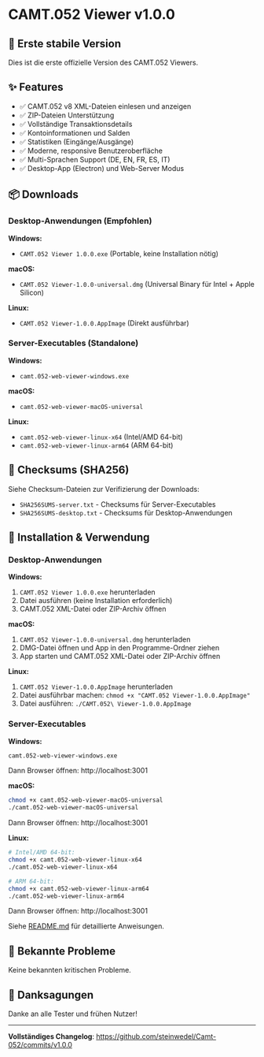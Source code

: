 # CAMT.052 Viewer v1.0.0

## 🎉 Erste stabile Version

Dies ist die erste offizielle Version des CAMT.052 Viewers.

## ✨ Features

- ✅ CAMT.052 v8 XML-Dateien einlesen und anzeigen
- ✅ ZIP-Dateien Unterstützung
- ✅ Vollständige Transaktionsdetails
- ✅ Kontoinformationen und Salden
- ✅ Statistiken (Eingänge/Ausgänge)
- ✅ Moderne, responsive Benutzeroberfläche
- ✅ Multi-Sprachen Support (DE, EN, FR, ES, IT)
- ✅ Desktop-App (Electron) und Web-Server Modus

## 📦 Downloads

### Desktop-Anwendungen (Empfohlen)

**Windows:**
- `CAMT.052 Viewer 1.0.0.exe` (Portable, keine Installation nötig)

**macOS:**
- `CAMT.052 Viewer-1.0.0-universal.dmg` (Universal Binary für Intel + Apple Silicon)

**Linux:**
- `CAMT.052 Viewer-1.0.0.AppImage` (Direkt ausführbar)

### Server-Executables (Standalone)

**Windows:**
- `camt.052-web-viewer-windows.exe`

**macOS:**
- `camt.052-web-viewer-macOS-universal`

**Linux:**
- `camt.052-web-viewer-linux-x64` (Intel/AMD 64-bit)
- `camt.052-web-viewer-linux-arm64` (ARM 64-bit)

## 🔐 Checksums (SHA256)

Siehe Checksum-Dateien zur Verifizierung der Downloads:
- `SHA256SUMS-server.txt` - Checksums für Server-Executables
- `SHA256SUMS-desktop.txt` - Checksums für Desktop-Anwendungen

## 📖 Installation & Verwendung

### Desktop-Anwendungen

**Windows:**
1. `CAMT.052 Viewer 1.0.0.exe` herunterladen
2. Datei ausführen (keine Installation erforderlich)
3. CAMT.052 XML-Datei oder ZIP-Archiv öffnen

**macOS:**
1. `CAMT.052 Viewer-1.0.0-universal.dmg` herunterladen
2. DMG-Datei öffnen und App in den Programme-Ordner ziehen
3. App starten und CAMT.052 XML-Datei oder ZIP-Archiv öffnen

**Linux:**
1. `CAMT.052 Viewer-1.0.0.AppImage` herunterladen
2. Datei ausführbar machen: `chmod +x "CAMT.052 Viewer-1.0.0.AppImage"`
3. Datei ausführen: `./CAMT.052\ Viewer-1.0.0.AppImage`

### Server-Executables

**Windows:**
```cmd
camt.052-web-viewer-windows.exe
```
Dann Browser öffnen: http://localhost:3001

**macOS:**
```bash
chmod +x camt.052-web-viewer-macOS-universal
./camt.052-web-viewer-macOS-universal
```
Dann Browser öffnen: http://localhost:3001

**Linux:**
```bash
# Intel/AMD 64-bit:
chmod +x camt.052-web-viewer-linux-x64
./camt.052-web-viewer-linux-x64

# ARM 64-bit:
chmod +x camt.052-web-viewer-linux-arm64
./camt.052-web-viewer-linux-arm64
```
Dann Browser öffnen: http://localhost:3001

Siehe [README.md](https://github.com/steinwedel/Camt-052/blob/main/README.md) für detaillierte Anweisungen.

## 🐛 Bekannte Probleme

Keine bekannten kritischen Probleme.

## 🙏 Danksagungen

Danke an alle Tester und frühen Nutzer!

---

**Vollständiges Changelog**: https://github.com/steinwedel/Camt-052/commits/v1.0.0